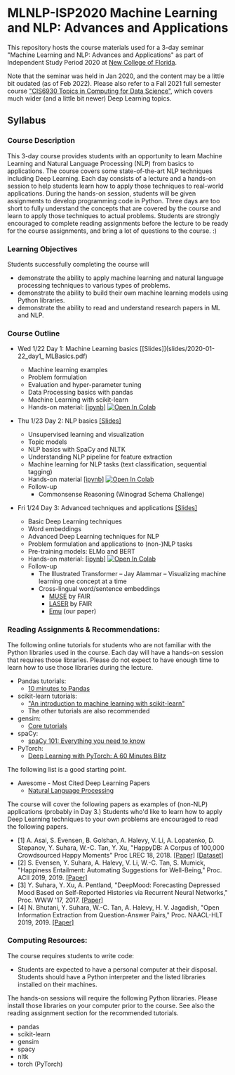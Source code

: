 # MLNLP-ISP2020 Machine Learning and NLP: Advances and Applications

This repository hosts the course materials used for a 3-day seminar "Machine Learning and NLP: Advances and Applications" as part of Independent Study Period 2020 at [New College of Florida](https://www.ncf.edu/).

Note that the seminar was held in Jan 2020, and the content may be a little bit oudated (as of Feb 2022). Please also refer to a Fall 2021 full semester course ["CIS6930 Topics in Computing for Data Science"](https://github.com/suhara/cis6930-fall2021), which covers much wider (and a little bit newer) Deep Learning topics.


## Syllabus 

### Course Description

This 3-day course provides students with an opportunity to learn Machine Learning and Natural Language Processing (NLP) from basics to applications. The course covers some state-of-the-art NLP techniques including Deep Learning. Each day consists of a lecture and a hands-on session to help students learn how to apply those techniques to real-world applications. During the hands-on session, students will be given assignments to develop programming code in Python. Three days are too short to fully understand the concepts that are covered by the course and learn to apply those techniques to actual problems. Students are strongly encouraged to complete reading assignments before the lecture to be ready for the course assignments, and bring a lot of questions to the course. :)

### Learning Objectives
Students successfully completing the course will
- demonstrate the ability to apply machine learning and natural language processing techniques to various types of problems.
- demonstrate the ability to build their own machine learning models using Python libraries. 
- demonstrate the ability to read and understand research papers in ML and NLP.

### Course Outline

- Wed 1/22 Day 1: Machine Learning basics [[Slides]](slides/2020-01-22_day1_ MLBasics.pdf)
    - Machine learning examples
    - Problem formulation
    - Evaluation and hyper-parameter tuning
    - Data Processing basics with pandas
    - Machine Learning with scikit-learn
    - Hands-on material: [[ipynb]](notebooks/ncf_isp2020_mlnlp_day1_student.ipynb) [![Open In Colab](https://colab.research.google.com/assets/colab-badge.svg)](https://colab.research.google.com/github/suhara/mlnlp-isp2020/blob/main/notebooks/ncf_isp2020_mlnlp_day1_student.ipynb)

- Thu 1/23 Day 2: NLP basics [[Slides]](slides/2020-01-23_day2_NLPBasics.pdf)
    - Unsupervised learning and visualization
    - Topic models
    - NLP basics with SpaCy and NLTK
    - Understanding NLP pipeline for feature extraction
    - Machine learning for NLP tasks (text classification, sequential tagging)
    - Hands-on material [[ipynb]](notebooks/ncf_isp2020_mlnlp_day2_student.ipynb) [![Open In Colab](https://colab.research.google.com/assets/colab-badge.svg)](https://colab.research.google.com/github/suhara/mlnlp-isp2020/blob/main/notebooks/ncf_isp2020_mlnlp_day2_student.ipynb)
    - Follow-up
        - Commonsense Reasoning (Winograd Schema Challenge)

- Fri 1/24 Day 3: Advanced techniques and applications [[Slides]](slides/2020-01-24_day3_AdvancedTechniques.pdf)
    - Basic Deep Learning techniques
    - Word embeddings
    - Advanced Deep Learning techniques for NLP
    - Problem formulation and applications to (non-)NLP tasks
    - Pre-training models: ELMo and BERT
    - Hands-on material: [[ipynb]](notebooks/ncf_isp2020_mlnlp_day3_student.ipynb) [![Open In Colab](https://colab.research.google.com/assets/colab-badge.svg)](https://colab.research.google.com/github/suhara/mlnlp-isp2020/blob/main/notebooks/ncf_isp2020_mlnlp_day3_student.ipynb)
    - Follow-up
        - The Illustrated Transformer – Jay Alammar – Visualizing machine learning one concept at a time
        - Cross-lingual word/sentence embeddings
            - [MUSE](https://github.com/facebookresearch/MUSE) by FAIR
            - [LASER](https://github.com/facebookresearch/LASER) by FAIR
            - [Emu](https://arxiv.org/abs/1909.06731) (our paper)


### Reading Assignments & Recommendations:

The following online tutorials for students who are not familiar with the Python libraries used in the course. Each day will have a hands-on session that requires those libraries. Please do not expect to have enough time to learn how to use those libraries during the lecture.

- Pandas tutorials:
    - [10 minutes to Pandas](https://pandas.pydata.org/pandas-docs/stable/user_guide/10min.html)
- scikit-learn tutorials:
    - ["An introduction to machine learning with scikit-learn"](https://scikit-learn.org/stable/tutorial/index.html)
    - The other tutorials are also recommended
- gensim:
    - [Core tutorials](https://radimrehurek.com/gensim/auto_examples/index.html)
- spaCy:
    - [spaCy 101: Everything you need to know](https://spacy.io/usage/spacy-101)
- PyTorch:
    - [Deep Learning with PyTorch: A 60 Minutes Blitz](https://pytorch.org/tutorials/beginner/deep_learning_60min_blitz.html)

The following list is a good starting point. 

- Awesome - Most Cited Deep Learning Papers
    - [Natural Language Processing](https://github.com/terryum/awesome-deep-learning-papers#natural-language-processing--rnns)

The course will cover the following papers as examples of (non-NLP) applications (probably in Day 3.) Students who'd like to learn how to apply Deep Learning techniques to your own problems are encouraged to read the following papers.
- [1] A. Asai, S. Evensen, B. Golshan, A. Halevy, V. Li, A. Lopatenko, D. Stepanov, Y. Suhara, W.-C. Tan, Y. Xu, "HappyDB: A Corpus of 100,000 Crowdsourced Happy Moments" Proc LREC 18, 2018. [[Paper]](https://arxiv.org/abs/1801.07746) [[Dataset]](https://megagonlabs.github.io/HappyDB/)
- [2] S. Evensen, Y. Suhara, A. Halevy, V. Li, W.-C. Tan, S. Mumick, "Happiness Entailment: Automating Suggestions for Well-Being," Proc. ACII 2019, 2019. [[Paper]](https://arxiv.org/abs/1907.10036)
- [3] Y. Suhara, Y. Xu, A. Pentland, "DeepMood: Forecasting Depressed Mood Based on Self-Reported Histories via Recurrent Neural Networks," Proc. WWW '17, 2017.
[[Paper]](http://papers.www2017.com.au.s3-website-ap-southeast-2.amazonaws.com/proceedings/p715.pdf)
- [4] N. Bhutani, Y. Suhara, W.-C. Tan, A. Halevy, H. V. Jagadish, "Open Information Extraction from Question-Answer Pairs," Proc. NAACL-HLT 2019, 2019. [[Paper]](https://aclanthology.org/N19-1239/)


### Computing Resources:

The course requires students to write code:
- Students are expected to have a personal computer at their disposal. Students should have a Python interpreter and the listed libraries installed on their machines.

The hands-on sessions will require the following Python libraries. Please install those libraries on your computer prior to the course. See also the reading assignment section for the recommended tutorials.
- pandas
- scikit-learn
- gensim
- spacy
- nltk
- torch (PyTorch)




